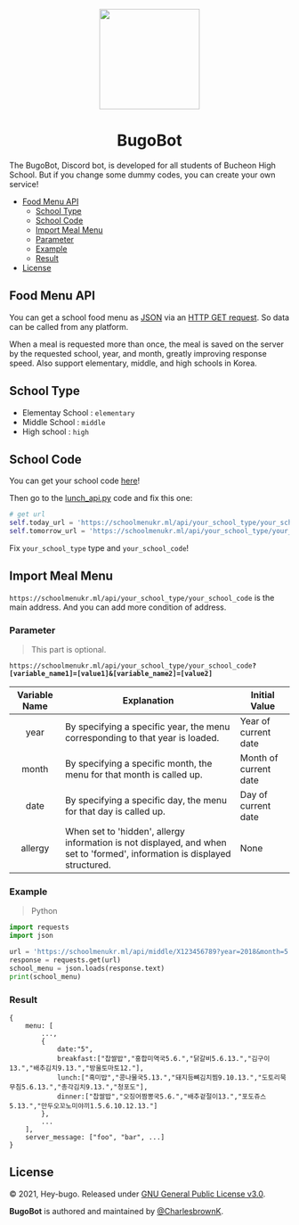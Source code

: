 
<p align="center">
  <a href="https://bch.hs.kr/smain.html">
    <img src="https://user-images.githubusercontent.com/86881143/155121564-74be7870-037e-43f3-992e-a39c3de779b7.png" height="180px">
  </a>
</p>
<h1 align="center"> BugoBot </h1>

The BugoBot, Discord bot, is developed for all students of Bucheon High School. But if you change some dummy codes, you can create your own service!

- [Food Menu API](#food-menu-api)
  - [School Type](#school-type)
  - [School Code](#school-code)
  - [Import Meal Menu](#import-meal-menu)
  - [Parameter](#parameter)
  - [Example](#example)
  - [Result](#result)
- [License](#license)

## Food Menu API

You can get a school food menu as [JSON](https://opentutorials.org/course/1375/6844) via an [HTTP GET request](https://opentutorials.org/course/3385/21674). So data can be called from any platform.

When a meal is requested more than once, the meal is saved on the server by the requested school, year, and month, greatly improving response speed. Also support elementary, middle, and high schools in Korea.

## School Type

  * Elementay School : `elementary`
  * Middle School : `middle`
  * High school : `high`

## School Code

You can get your school code [here](https://schoolmenukr.ml/code/app)!

Then go to the [lunch_api.py](./codes/api/lunch_api.py) code and fix this one:

```python
# get url
self.today_url = 'https://schoolmenukr.ml/api/your_school_type/your_school_code?year=2022&allergy=hidden' + today_month + today_date
self.tomorrow_url = 'https://schoolmenukr.ml/api/your_school_type/your_school_code?year=2022&allergy=hidden' + tomorrow_month + tomorrow_date
```

Fix `your_school_type` type and `your_school_code`!

## Import Meal Menu

`https://schoolmenukr.ml/api/your_school_type/your_school_code` is the main address. And you can add more condition of address.

### Parameter

 > This part is optional.

<code>https://<span></span>schoolmenukr.<span></span>ml/api/your_school_type/your_school_code<strong>?[variable_name1]=[value1]&[variable_name2]=[value2]</strong></code>

| Variable Name | Explanation | Initial Value |
| :------: | ------ | ------ |
| year | By specifying a specific year, the menu corresponding to that year is loaded. | Year of current date | 
| month | By specifying a specific month, the menu for that month is called up. | Month of current date |
| date | By specifying a specific day, the menu for that day is called up. | Day of current date |
| allergy | When set to 'hidden', allergy information is not displayed, and when set to 'formed', information is displayed structured. | None |

### Example

> Python
```python
import requests
import json

url = 'https://schoolmenukr.ml/api/middle/X123456789?year=2018&month=5'
response = requests.get(url)
school_menu = json.loads(response.text)
print(school_menu)
```

### Result
```
{
    menu: [
        ...,
        {
            date:"5",
            breakfast:["찹쌀밥","홍합미역국5.6.","닭갈비5.6.13.","김구이13.","배추김치9.13.","방울토마토12."],
            lunch:["흑미밥","콩나물국5.13.","돼지등뼈김치찜9.10.13.","도토리묵무침5.6.13.","총각김치9.13.","청포도"],
            dinner:["찹쌀밥","오징어짬뽕국5.6.","배추겉절이13.","포도쥬스5.13.","만두오꼬노미야끼1.5.6.10.12.13."]
        },
        ...
    ],
    server_message: ["foo", "bar", ...]
}
```

## License

© 2021, Hey-bugo. Released under [GNU General Public License v3.0](https://www.gnu.org/licenses/gpl-3.0.html).

**BugoBot** is authored and maintained by [@CharlesbrownK](https://github.com/CharlesbrownK).
